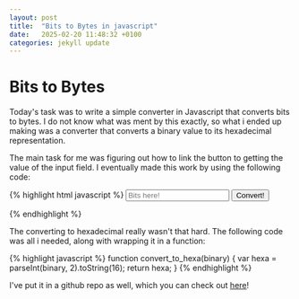 ```yaml
---
layout: post
title:  "Bits to Bytes in javascript"
date:   2025-02-20 11:48:32 +0100
categories: jekyll update
---
```


# Bits to Bytes

Today's task was to write a simple converter in Javascript that converts bits to bytes. I do not know what was ment by this exactly, so what i ended up making was a converter that converts a binary value to its hexadecimal representation.

The main task for me was figuring out how to link the button to getting the value of the input field. I eventually made this work by using the following code:

{% highlight html javascript %}
  <input type="text" placeholder="Bits here!">
  <button type="button" onclick="get_bin_input()">Convert!</button>


  <script>
  function get_bin_input() {
    InputBinary = document.getElementById("BinaryInput").value;
    alert(convert_to_hexa(InputBinary));
  }
  </script>

{% endhighlight %}

The converting to hexadecimal really wasn't that hard. The following code was all i needed, along with wrapping it in a function:

{% highlight javascript %}
function convert_to_hexa(binary) {
  var hexa = parseInt(binary, 2).toString(16);
  return hexa;
}
{% endhighlight %}

I've put it in a github repo as well, which you can check out [here](https://github.com/joploljojo3/bits_bytes_calc)!
